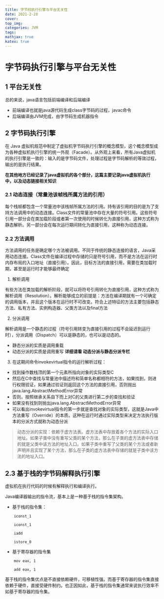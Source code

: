 ```yaml
---
title: 字节码执行引擎与平台无关性
date: 2021-2-28
cover:
top_img:
categories: JVM
tags: 
mathjax: true
katex: true
---
```

# 字节码执行引擎与平台无关性

## 1 平台无关性
总的来说，java语言包括前端编译和后端编译
- 前端编译也就是java源代码生成class字节码的过程，javac命令
- 后端编译由JVM完成，由字节码生成机器指令

## 2 字节码执行引擎

在 Java 虚拟机规范中制定了虚拟机字节码执行引擎的概念模型，这个概念模型成为各种虚拟机执行引擎的统一外观（Facade）。从外观上来看，所有Java虚拟机的执行引擎是一致的：输入的是字节码文件，处理过程是字节码解析的等效过程，输出的是执行结果。

**在其他地方已经记录了java虚拟机的各个部分，这篇主要记录java虚拟机执行中，以及动态链接相关知识**

### 2.1 动态连接（常量池该帧栈所属方法的引用）

每个栈帧都包含一个常量池中该栈帧所属方法的引用。持有该引用的目的是为了支持方法调用中的动态连接。Class文件的常量池中存在大量的符号引用。这些符号引用一部分会在类加载阶段或者第一次使用的时候转化为直接引用，这种方式称为静态解析。另一部分会在每次运行期间转化为直接引用，这种称为动态连接。

### 2.2 方法调用

方法调用的任务是确定哪个方法被调用。不同于传统的静态连接的语言，Java采用动态连接。Class文件在编译过程中存储的只是符号引用，而不是方法在运行时内存布局的入口地址（直接引用）。因此，目标方法的直接引用，需要在类加载时期，甚至是运行时才能够最终确定

1. 解析调用

有些方法在类加载的解析阶段，就可以将符号引用转化为直接引用，这种方式称为解析调用（Resolution）。解析能够成立的前提是：方法在编译期就有一个可确定的调用版本，并且这个版本在运行时不可改变。符合上述特征的方法主要包括静态方法、私有方法、实例构造器、父类方法以及final方法

2. 分派调用

解析调用是一个静态的过程（符号引用转变为直接引用的过程不会延迟到运行时），分派调用（Dispatch）可以是静态的，也可以是动态的。

- 静态分派的实质是调用重载
- 动态分派的实质是调用重写
**详细请看 动态分派与静态分派专栏**

3. 在这期间命令invokevirtual指令的运行解析过程：
- 找到操作数栈顶的第一个元素所指向对象的实际类型C
- 然后在C中查找与常量池中描述符和简单名称都相符的方法，如果找到，则进行权限验证，如果通过验证则返回这个方法的直接引用，否则抛出java.lang.AbstractMethodError异常
- 否则，按照继承关系自下而上对C的父类进行第二步的查找和验证
- 如果没有找到则抛出java.lang.AbstractMethodError异常
- 可以看出invokevirtual指令的第一步就是查找对象的实际类型，这就是Java中方法重写（Override）的本质。这种在运行时通过实际类型来决定方法执行版本的分派方式就称为动态分派
> 动态分派的实现：依赖于虚方法表。虚方法表中存放着各个方法的实际入口地址。如果子类中没有重写父类的某个方法，那么在子类的虚方法表中存储的就是父类中该方法的地址入口。如果子类中重写了父类的某个方法或者新声明并且实现了某个方法，那么在子类的虚方法表中存储的就是子类中该方法的地址入口。

## 2.3 基于栈的字节码解释执行引擎

虚拟机在执行代码的时候有解释执行和编译执行。

Java编译器输出的指令流，基本上是一种基于栈的指令集架构。
- 基于栈的指令集：
```
    iconst_1
    
    iconst_1
    
    iadd
    
    istore_0
```

- 基于寄存器的指令集
```
    mov eax, 1
    
    add eax, 1
```
基于栈的指令集优点是不直接依赖硬件，可移植性强。而基于寄存器的指令集直接依赖于硬件，直接受硬件制约。也正因如此，基于栈的指令集通常来说执行效率不如基于寄存器的指令集。